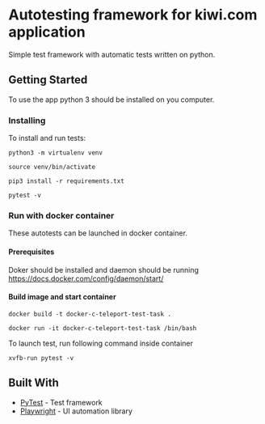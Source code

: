 # Autotesting framework for kiwi.com application

Simple test framework with automatic tests written on python.

## Getting Started

To use the app python 3 should be installed on you computer.

### Installing

To install and run tests:

```
python3 -m virtualenv venv

source venv/bin/activate

pip3 install -r requirements.txt

pytest -v
```

### Run with docker container

These autotests can be launched in docker container.

#### Prerequisites

Doker should be installed and daemon should be running
https://docs.docker.com/config/daemon/start/

#### Build image and start container

```
docker build -t docker-c-teleport-test-task .

docker run -it docker-c-teleport-test-task /bin/bash
```

To launch test, run following command inside container

```
xvfb-run pytest -v
```

## Built With

* [PyTest](https://docs.pytest.org/en/latest/) - Test framework
* [Playwright](https://playwright.dev/python/) - UI automation library
